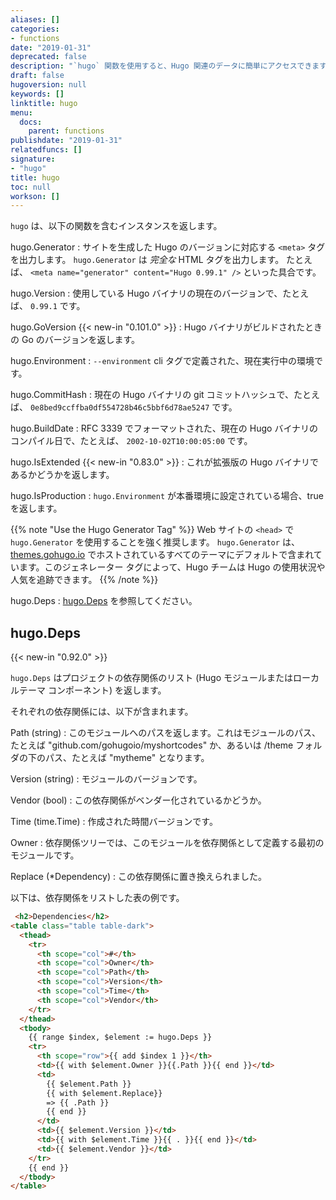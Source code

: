 ```yaml
---
aliases: []
categories:
- functions
date: "2019-01-31"
deprecated: false
description: "`hugo` 関数を使用すると、Hugo 関連のデータに簡単にアクセスできます。"
draft: false
hugoversion: null
keywords: []
linktitle: hugo
menu:
  docs:
    parent: functions
publishdate: "2019-01-31"
relatedfuncs: []
signature:
- "hugo"
title: hugo
toc: null
workson: []
---
```


`hugo` は、以下の関数を含むインスタンスを返します。

hugo.Generator
: サイトを生成した Hugo のバージョンに対応する `<meta>` タグを出力します。 `hugo.Generator` は *完全な* HTML タグを出力します。 たとえば、 `<meta name="generator" content="Hugo 0.99.1" />` といった具合です。 

hugo.Version
: 使用している Hugo バイナリの現在のバージョンで、たとえば、 `0.99.1` です。

hugo.GoVersion {{< new-in "0.101.0" >}}
: Hugo バイナリがビルドされたときの Go のバージョンを返します。

hugo.Environment
: `--environment` cli タグで定義された、現在実行中の環境です。

hugo.CommitHash
: 現在の Hugo バイナリの git コミットハッシュで、たとえば、 `0e8bed9ccffba0df554728b46c5bbf6d78ae5247` です。

hugo.BuildDate
: RFC 3339 でフォーマットされた、現在の Hugo バイナリのコンパイル日で、たとえば、 `2002-10-02T10:00:05:00` です。

hugo.IsExtended {{< new-in "0.83.0" >}}
: これが拡張版の Hugo バイナリであるかどうかを返します。

hugo.IsProduction
: `hugo.Environment` が本番環境に設定されている場合、true を返します。

{{% note "Use the Hugo Generator Tag" %}}
Web サイトの `<head>` で `hugo.Generator` を使用することを強く推奨します。 `hugo.Generator` は、 [themes.gohugo.io](https://themes.gohugo.io) でホストされているすべてのテーマにデフォルトで含まれています。このジェネレーター タグによって、Hugo チームは Hugo の使用状況や人気を追跡できます。
{{% /note %}}

hugo.Deps
: [hugo.Deps](#hugodeps) を参照してください。

## hugo.Deps

{{< new-in "0.92.0" >}}

`hugo.Deps` はプロジェクトの依存関係のリスト (Hugo モジュールまたはローカルテーマ コンポーネント) を返します。

それぞれの依存関係には、以下が含まれます。

Path (string)
: このモジュールへのパスを返します。これはモジュールのパス、たとえば "github.com/gohugoio/myshortcodes" か、あるいは /theme フォルダの下のパス、たとえば "mytheme" となります。

Version (string)
: モジュールのバージョンです。

Vendor (bool)
: この依存関係がベンダー化されているかどうか。

Time (time.Time)
: 作成された時間バージョンです。

Owner
: 依存関係ツリーでは、このモジュールを依存関係として定義する最初のモジュールです。

Replace (*Dependency)
: この依存関係に置き換えられました。

以下は、依存関係をリストした表の例です。

```html
 <h2>Dependencies</h2>
<table class="table table-dark">
  <thead>
    <tr>
      <th scope="col">#</th>
      <th scope="col">Owner</th>
      <th scope="col">Path</th>
      <th scope="col">Version</th>
      <th scope="col">Time</th>
      <th scope="col">Vendor</th>
    </tr>
  </thead>
  <tbody>
    {{ range $index, $element := hugo.Deps }}
    <tr>
      <th scope="row">{{ add $index 1 }}</th>
      <td>{{ with $element.Owner }}{{.Path }}{{ end }}</td>
      <td>
        {{ $element.Path }}
        {{ with $element.Replace}}
        => {{ .Path }}
        {{ end }}
      </td>
      <td>{{ $element.Version }}</td>
      <td>{{ with $element.Time }}{{ . }}{{ end }}</td>
      <td>{{ $element.Vendor }}</td>
    </tr>
    {{ end }}
  </tbody>
</table>
```
